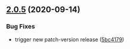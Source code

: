 ## [2.0.5](https://github.com/Lundalogik/differential-build-action/compare/v2.0.4...v2.0.5) (2020-09-14)


### Bug Fixes

* trigger new patch-version release ([5bc4179](https://github.com/Lundalogik/differential-build-action/commit/5bc41790915fbc7a23651af261882c99e28912c8))
